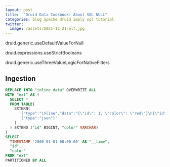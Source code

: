 ```yaml
---
layout: post
title:  "Druid Data Cookbook: About SQL NULL"
categories: blog apache druid imply sql tutorial
twitter:
  image: /assets/2021-12-21-elf.jpg
---
```


druid.generic.useDefaultValueForNull

druid.expressions.useStrictBooleans

druid.generic.useThreeValueLogicForNativeFilters

## Ingestion

```sql
REPLACE INTO "inline_data" OVERWRITE ALL
WITH "ext" AS (
  SELECT *
  FROM TABLE(
    EXTERN(
      '{"type":"inline","data":"{\"id\": 1, \"color\": \"red\"}\n{\"id\": 1, \"color\": null}\n{\"id\": 1, \"color\": \"blue\"}\n{\"id\": 1, \"color\": \"green\"}\n"}',
      '{"type":"json"}'
    )
  ) EXTEND ("id" BIGINT, "color" VARCHAR)
)
SELECT
  TIMESTAMP '2000-01-01 00:00:00' AS "__time",
  "id",
  "color"
FROM "ext"
PARTITIONED BY ALL
```


